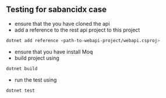 ## Testing for sabancidx case
- ensure that the you have cloned the api
- add a reference to the rest api project to this project
```sh
dotnet add reference <path-to-webapi-project/webapi.csproj>
```
- ensure that you have install Moq
- build project using 
```sh
dotnet build
```
- run the test using 
```sh
dotnet test
```